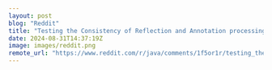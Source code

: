```yaml
---
layout: post
blog: "Reddit"
title: "Testing the Consistency of Reflection and Annotation processing"
date: 2024-08-31T14:37:19Z
image: images/reddit.png
remote_url: "https://www.reddit.com/r/java/comments/1f5or1r/testing_the_consistency_of_reflection_and/"
---
```

